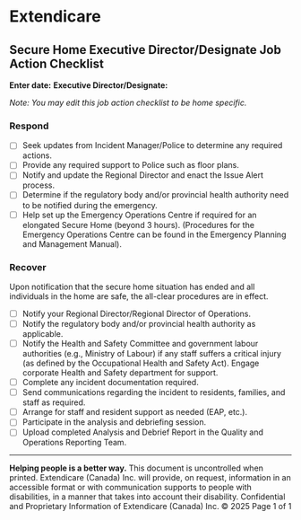 # Extendicare
## Secure Home Executive Director/Designate Job Action Checklist

**Enter date:**
**Executive Director/Designate:**

*Note: You may edit this job action checklist to be home specific.*

### Respond
- [ ] Seek updates from Incident Manager/Police to determine any required actions.
- [ ] Provide any required support to Police such as floor plans.
- [ ] Notify and update the Regional Director and enact the Issue Alert process.
- [ ] Determine if the regulatory body and/or provincial health authority need to be notified during the emergency.
- [ ] Help set up the Emergency Operations Centre if required for an elongated Secure Home (beyond 3 hours). (Procedures for the Emergency Operations Centre can be found in the Emergency Planning and Management Manual).

### Recover
Upon notification that the secure home situation has ended and all individuals in the home are safe, the all-clear procedures are in effect.
- [ ] Notify your Regional Director/Regional Director of Operations.
- [ ] Notify the regulatory body and/or provincial health authority as applicable.
- [ ] Notify the Health and Safety Committee and government labour authorities (e.g., Ministry of Labour) if any staff suffers a critical injury (as defined by the Occupational Health and Safety Act). Engage corporate Health and Safety department for support.
- [ ] Complete any incident documentation required.
- [ ] Send communications regarding the incident to residents, families, and staff as required.
- [ ] Arrange for staff and resident support as needed (EAP, etc.).
- [ ] Participate in the analysis and debriefing session.
- [ ] Upload completed Analysis and Debrief Report in the Quality and Operations Reporting Team.

----

**Helping people is a better way.**
This document is uncontrolled when printed.
Extendicare (Canada) Inc. will provide, on request, information in an accessible format or with communication supports to people with disabilities, in a manner that takes into account their disability.
Confidential and Proprietary Information of Extendicare (Canada) Inc. © 2025
Page 1 of 1